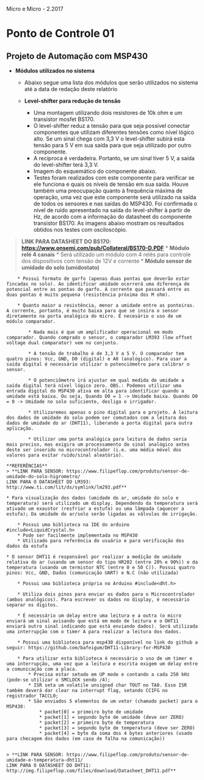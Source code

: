 Micro e Micro - 2.2017

# Ponto de Controle 01

## Projeto de Automação com MSP430

* **Módulos utilizados no sistema**
	* Abaixo segue uma lista dos módulos que serão utilizados no sistema até a data de redação deste relatório
	
	* **Level-shifter para redução de tensão**
		* Uma montagem utilizando dois resistores de 10k ohm e um transistor mosfet BS170.
		* O level-shifter reduz a tensão para que seja possível conectar componentes que utilizam diferentes tensões como nível lógico alto. Se um sinal chega com 3,3 V o level-shifter subirá esta tensão para 5 V em sua saída para que seja utilizado por outro componente.
		* A recíproca é verdadeira. Portanto, se um sinal tiver 5 V, a saída do level-shifter terá 3,3 V.
		* Imagem do esquemático do componente abaixo.
		* Testes foram realizados com este componente para verificar se ele funciona e quais os níveis de tensão em sua saída. Houve também uma preocupação quanto à frequência máxima de operação, uma vez que este componente será utilizado na saída de todos os sensores e nas saídas do MSP430. Foi confirmada o nível de ruído apresentado na saída do level-shifter à partir de Hz, de acordo com a informação do datasheet do componente transistor BS170. As imagens abaixo mostram os resultados obtidos nos testes com osciloscópio.

> **LINK PARA DATASHEET DO BS170: https://www.onsemi.com/pub/Collateral/BS170-D.PDF**
	* **Módulo relé 4 canais**
		* Será utilizado um módulo com 4 relés para controle dos dispositivos com tensão de 12V e corrente
	* **Módulo sensor de umidade do solo (umidostato)**

		* Possui formato de garfo (apenas duas pontas que deverão estar fincadas no solo). Ao identificar umidade ocorrerá uma diferença de potencial entre as pontas do garfo. A corrente que passará entre as duas pontas é muito pequena (resistência próxima dos M ohm).

		* Quanto maior a resistência, menor a umidade entre as ponteiras. A corrente, portanto, é muito baixa para que se insira o sensor diretamente na porta analógica do micro. É necesário o uso de um módulo comparador.

			* Nada mais é que um amplificador operacional em modo comparador. Quando comprado o sensor, o comparador LM393 (low offset voltage dual comparator) vem no conjunto.

			* A tensão de trabalho é de 3,3 V a 5 V. O comparador tem quatro pinos: Vcc, GND, D0 (digital) e A0 (analógico). Para usar a saída digital é necessário utilizar o potenciômetro para calibrar o sensor.

			* O potenciômetro irá ajustar em qual medida de umidade a saída digital terá nível lógico zero. OBS.: Podemos utilizar uma entrada digital do MSP430 ativa em alta para identificar quando a umidade está baixa. Ou seja, Quando D0 = 1 -> Umidade baixa. Quando D0 = 0 -> Umidade no solo suficiente, desliga o irrigador.

			* Utilizaremos apenas o pino digital para o projeto. A leitura dos dados de umidade do solo podem ser comutados com a leitura dos dados de umidade do ar (DHT11), liberando a porta digital para outra aplicação.

			* Utilizar uma porta analógica para leitura de dados seria mais preciso, mas exigira um processamento do sinal analógico antes deste ser inserido no microcontrolador (i.e. uma média móvel dos valores para evitar ruído/sinal aleatório).

	**REFERÊNCIAS**
	> **LINK PARA SENSOR: https://www.filipeflop.com/produto/sensor-de-umidade-do-solo-higrometro/
	LINK PARA O DATASHEET DO LM393: http://www.ti.com/lit/ds/symlink/lm293.pdf**

	* Para visualização dos dados (umidade do ar, umidade do solo e temperatura) será utilizado um display. Dependendo da temperatura será ativado um exaustor (resfriar a estufa) ou uma lâmpada (aquecer a estufa); Da umidade do ar/solo serão ligadas as válvulas de irrigação.

		* Possui uma biblioteca na IDE do arduino #include<LiquidCrystal.h>
		* Pode ser facilmente implementada no MSP430
		* Utilizado para referência do usuário e para verificação dos dados da estufa

	* O sensor DHT11 é responsável por realizar a medição de umidade relativa do ar (usando um sensor do tipo HR202 (entre 20% e 90%)) e da temperatura (usando um termistor NTC (entre 0 e 50 C)). Possui quatro pinos: Vcc, GND, Dados (comunicação UART) e N.C (não utilizada)

		* Possui uma biblioteca própria no Arduino #include<dht.h>

		* Utiliza dois pinos para enviar os dados para o Microcontrolador (ambos analógicos). Para escrever os dados no display, é necessário separar os digitos.

		* É necessário um delay entre uma leitura e a outra (o micro enviará um sinal avisando que está em modo de leitura e o DHT11 enviará outro sinal indicando que está enviando dados). Será utilizada uma interrupção com o timer A para realizar a leitura dos dados.

		* Possui uma biblioteca para msp430 disponível no link do github a seguir: https://github.com/bafeigum/DHT11-Library-for-MSP430

		* Para utilizar esta biblioteca é necessário o uso de um timer e uma interrupção, uma vez que a leitura e escrita exigem um delay entre a comunicação com a placa.
			* Precisa estar setado em UP mode e contando a cada 250 kHz (pode-se utilizar o SMCLOCK sendo /4);
			* ISR seta um volatile unsigned char TOUT no TA0. Esse ISR também deverá dar clear na interrupt flag, setando CCIFG no registrador TACCL0;
			* São enviados 5 elementos de um vetor (chamado packet) para o MSP430:
				* packet[0] = primeiro byte de umidade
				* packet[1] = segundo byte de umidade (deve ser ZERO)
				* packet[2] = primeiro byte de temperatura
				* packet[3] = segundo byte de temperatura (deve ser ZERO)
				* packet[4] = byte da soma dos 4 bytes anteriores (usado para checagem dos dados (em caso de falha na comunicação))


	> **LINK PARA SENSOR: https://www.filipeflop.com/produto/sensor-de-umidade-e-temperatura-dht11/
	LINK PARA O DATASHEET DO DHT11: http://img.filipeflop.com/files/download/Datasheet_DHT11.pdf**
